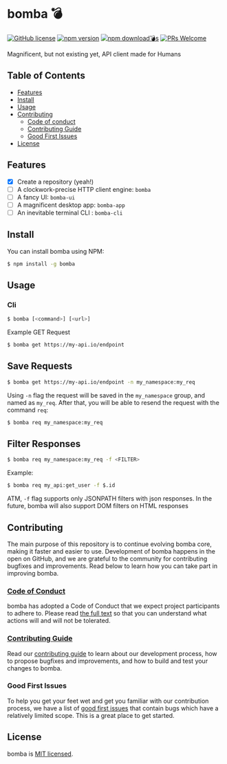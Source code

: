# bomba 💣

[![GitHub license](https://img.shields.io/badge/license-MIT-blue.svg)](https://github.com/mikesposito/bomba/blob/main/LICENSE)
[![npm version](https://img.shields.io/npm/v/bomba.svg?style=flat)](https://www.npmjs.com/package/bomba)
[![npm download💣s](https://img.shields.io/npm/dm/bomba.svg?style=flat-square)](http://npm-stat.com/charts.html?package=bomba)
[![PRs Welcome](https://img.shields.io/badge/PRs-welcome-brightgreen.svg)](https://github.com/mikesposito/bomba/blob/main/CONTRIBUTING.md)

Magnificent, but not existing yet, API client made for Humans

## Table of Contents

- [Features](#features)
- [Install](#install)  
- [Usage](#usage)  
- [Contributing](#contributing)
  - [Code of conduct](#code-of-conduct)
  - [Contributing Guide](#contributing-guide)
  - [Good First Issues](#good-first-issues)
- [License](#license)

## Features

- [x] Create a repository (yeah!)
- [ ] A clockwork-precise HTTP client engine: `bomba` 
- [ ] A fancy UI: `bomba-ui`
- [ ] A magnificent desktop app: `bomba-app`
- [ ] An inevitable terminal CLI : `bomba-cli`

## Install

You can install bomba using NPM:

```bash
$ npm install -g bomba
```

## Usage

### Cli

```bash
$ bomba [<command>] [<url>] 
```

Example GET Request

```bash
$ bomba get https://my-api.io/endpoint
```

## Save Requests

```bash
$ bomba get https://my-api.io/endpoint -n my_namespace:my_req
```

Using `-n` flag the request will be saved in the `my_namespace` group, and named as `my_req`.
After that, you will be able to resend the request with the command `req`:

```bash
$ bomba req my_namespace:my_req
```

## Filter Responses

```bash
$ bomba req my_namespace:my_req -f <FILTER> 
```

Example: 

```bash
$ bomba req my_api:get_user -f $.id
```

ATM, `-f` flag supports only JSONPATH filters with json responses. In the future, bomba will also support DOM filters on HTML responses

## Contributing

The main purpose of this repository is to continue evolving bomba core, making it faster and easier to use. Development of bomba happens in the open on GitHub, and we are grateful to the community for contributing bugfixes and improvements. Read below to learn how you can take part in improving bomba.

### [Code of Conduct](CODE_OF_CONDUCT.md)

bomba has adopted a Code of Conduct that we expect project participants to adhere to. Please read [the full text](CODE_OF_CONDUCT.md) so that you can understand what actions will and will not be tolerated.

### [Contributing Guide](CONTRIBUTING.md)

Read our [contributing guide](CONTRIBUTING.md) to learn about our development process, how to propose bugfixes and improvements, and how to build and test your changes to bomba.

### Good First Issues

To help you get your feet wet and get you familiar with our contribution process, we have a list of [good first issues](https://github.com/mikesposito/bomba/labels/good%20first%20issue) that contain bugs which have a relatively limited scope. This is a great place to get started.

## License

bomba is [MIT licensed](./LICENSE).
